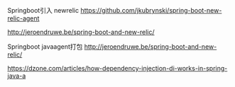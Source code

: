 
Springboot引入 newrelic
https://github.com/jkubrynski/spring-boot-new-relic-agent

http://jeroendruwe.be/spring-boot-and-new-relic/

Springboot javaagent打包
http://jeroendruwe.be/spring-boot-and-new-relic/

https://dzone.com/articles/how-dependency-injection-di-works-in-spring-java-a